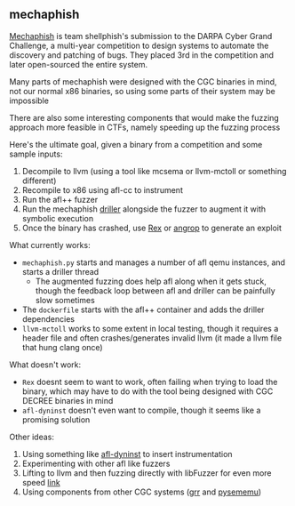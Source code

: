 mechaphish
---

[Mechaphish](https://shellphish.net/cgc/) is team shellphish's submission to the DARPA Cyber Grand Challenge, a multi-year competition to design systems to automate the discovery and patching of bugs. They placed 3rd in the competition and later open-sourced the entire system.

Many parts of mechaphish were designed with the CGC binaries in mind, not our normal x86 binaries, so using some parts of their system may be impossible

There are also some interesting components that would make the fuzzing approach more feasible in CTFs, namely speeding up the fuzzing process

Here's the ultimate goal, given a binary from a competition and some sample inputs:
1. Decompile to llvm (using a tool like mcsema or llvm-mctoll or something different)
2. Recompile to x86 using afl-cc to instrument
3. Run the afl++ fuzzer
4. Run the mechaphish [driller](https://github.com/shellphish/driller) alongside the fuzzer to augment it with symbolic execution
5. Once the binary has crashed, use [Rex](https://github.com/angr/rex) or [angrop](https://github.com/angr/angrop) to generate an exploit

What currently works:
- `mechaphish.py` starts and manages a number of afl qemu instances, and starts a driller thread
    - The augmented fuzzing does help afl along when it gets stuck, though the feedback loop between afl and driller can be painfully slow sometimes
- The `dockerfile` starts with the afl++ container and adds the driller dependencies
- `llvm-mctoll` works to some extent in local testing, though it requires a header file and often crashes/generates invalid llvm (it made a llvm file that hung clang once)

What doesn't work:
- `Rex` doesnt seem to want to work, often failing when trying to load the binary, which may have to do with the tool being designed with CGC DECREE binaries in mind
- `afl-dyninst` doesn't even want to compile, though it seems like a promising solution

Other ideas:
1. Using something like [afl-dyninst](https://github.com/vanhauser-thc/afl-dyninst) to insert instrumentation
2. Experimenting with other afl like fuzzers
3. Lifting to llvm and then fuzzing directly with libFuzzer for even more speed [link](https://github.com/lifting-bits/mcsema/blob/master/docs/UsingLibFuzzer.md)
4. Using components from other CGC systems ([grr](https://github.com/lifting-bits/grr) and [pysememu](https://github.com/feliam/pysymemu))